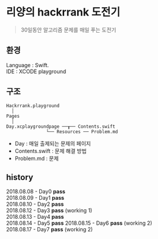 
리양의 hackrrank 도전기
===

> 30일동안 알고리즘 문제를 매일 푸는 도전기

## 환경

Language : Swift.  
IDE : XCODE playground  

## 구조
```
Hackrrank.playground 
  │
Pages
  │
Day.xcplaygroundpage ──┰── Contents.swift
		       └── Resources ── Problem.md
```
- Day : 매일 출제되는 문제의 페이지  
- Contents.swift : 문제 해결 방법  
- Problem.md : 문제  

## history
2018.08.08 - Day0 **pass**  
2018.08.09 - Day1 **pass**  
2018.08.10 - Day2 **pass**  
2018.08.12 - Day3 **pass** (working 1)   
2018.08.13 - Day4 **pass**   
2018.08.14 - Day5 **pass** 
2018.08.15 - Day6 **pass** (working 2)   
2018.08.17 - Day7 **pass** (working 2)  